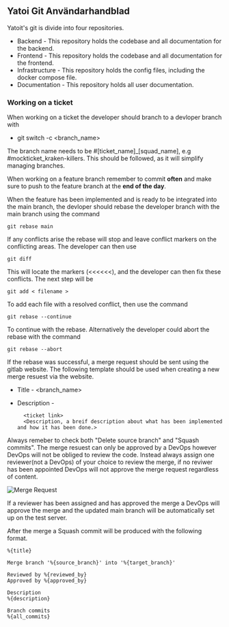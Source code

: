 <h2>Yatoi Git Användarhandblad</h2>

Yatoit's git is divide into four repositories.
- Backend - This repository holds the codebase and all documentation for the backend.
- Frontend - This repository holds the codebase and all documentation for the frontend.
- Infrastructure - This repository holds the config files, including the docker compose file.
- Documentation - This repository holds all user documentation.

<h3>Working on a ticket</h3>
When working on a ticket the developer should branch to a devloper branch with 

- git switch -c <branch_name>

The branch name needs to be #[ticket_name]_[squad_name], e.g #mockticket_kraken-killers. This should be followed, as it will simplify managing branches.

When working on a feature branch remember to commit **often** and make sure to push to the feature branch at the **end of the day**.

When the feature has been implemented and is ready to be integrated into the main branch, the devloper should rebase the developer branch with the main branch using the command

``git rebase main``

If any conflicts arise the rebase will stop and leave conflict markers on the conflicting areas. The developer can then use 

``git diff`` 

This will locate the markers (<<<<<<), and the developer can then fix these conflicts. The next step will be

``git add < filename >`` 

To add each file with a resolved conflict, then use the command

``git rebase --continue``    

To continue with the rebase. Alternatively the developer could abort the rebase with the command

``git rebase --abort``

If the rebase was successful, a merge request should be sent using the gitlab website. The following template should be used when creating a new merge resuest via the website.
- Title - <branch_name>
- Description - 
        
        <ticket link>
        <Description, a breif description about what has been implemented and how it has been done.> 
Always remeber to check both "Delete source branch" and "Squash commits".
The merge resuest can only be approved by a DevOps however DevOps will not be obliged to review the code. Instead always assign one reviewer(not a DevOps) of your choice to review the merge, if no reviwer has been appointed DevOps will not approve the merge request regardless of content. 

![Merge Request]("https://git.cs.umu.se/courses-project/5dv214vt23/docs/-/raw/main/git.png?inline=false")

If a reviewer has been assigned and has approved the merge a DevOps will approve the merge and the updated main branch will be automatically set up on the test server.

After the merge a Squash commit will be produced with the following format.

    %{title}

    Merge branch '%{source_branch}' into '%{target_branch}'

    Reviewed by %{reviewed_by}
    Approved by %{approved_by}

    Description
    %{description}

    Branch commits
    %{all_commits}


                
    
